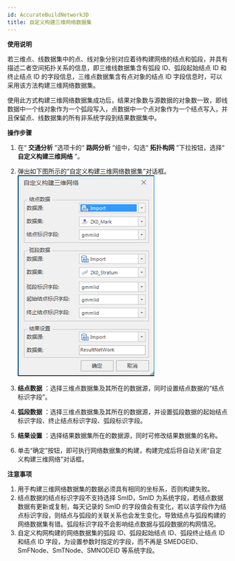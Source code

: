 ```yaml
---
id: AccurateBuildNetwork3D
title: 自定义构建三维网络数据集
---
```

**使用说明**

若三维点、线数据集中的点、线对象分别对应着待构建网络的结点和弧段，并具有描述二者空间拓扑关系的信息，即三维线数据集含有弧段 ID、弧段起始结点 ID
和终止结点 ID 的字段信息，三维点数据集含有点对象的结点 ID 字段信息时，可以采用该方法构建三维网络数据集。

使用此方式构建三维网络数据集成功后，结果对象数与源数据的对象数一致，即线数据中一个线对象作为一个弧段写入，点数据中一个点对象作为一个结点写入，并且保留点、线数据集的所有非系统字段到结果数据集中。

**操作步骤**

1. 在“ **交通分析** ”选项卡的“ **路网分析** ”组中，勾选“ **拓扑构网** ”下拉按钮，选择“ **自定义构建三维网络** ”。
2. 弹出如下图所示的“自定义构建三维网络数据集”对话框。  
![图：“自定义构建三维网络数据集”对话框](img/AccurateBuildNetwork.png)  

3. **结点数据** ：选择三维点数据集及其所在的数据源，同时设置结点数据的“结点标识字段”。
4. **弧段数据** ：选择三维点数据集及其所在的数据源，并设置弧段数据的起始结点标识字段、终止结点标识字段、弧段标识字段。
5. **结果设置** ：选择结果数据集所在的数据源，同时可修改结果数据集的名称。
6. 单击“确定”按钮，即可执行网络数据集的构建，构建完成后将自动关闭“自定义构建三维网络”对话框。

**注意事项**

1. 用于构建三维网络数据集的数据必须具有相同的坐标系，否则构建失败。
2. 结点数据的结点标识字段不支持选择 SmID，SmID 为系统字段，若结点数据数据有更新或复制，每天记录的 SmID 的字段值会有变化，若以该字段作为结点标识字段，则结点与弧段的关联关系也会发生变化，导致结点与弧段构建的网络数据集有错。弧段标识字段不会影响结点数据与弧段数据的构网情况。
3. 自定义构网构建的网络数据集的弧段 ID、弧段起始结点 ID、弧段终止结点 ID 和结点 ID 字段，为设置参数时指定的字段，而不再是 SMEDGEID、SmFNode、SmTNode、SMNODEID 等系统字段。

 

